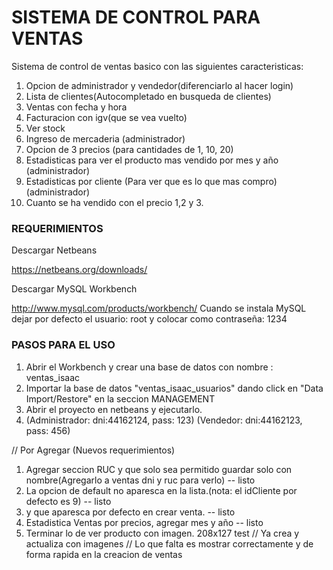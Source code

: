 ﻿# SISTEMA DE CONTROL PARA VENTAS #

Sistema de control de ventas basico con las siguientes caracteristicas:

1. Opcion de administrador y vendedor(diferenciarlo al hacer login)
2. Lista de clientes(Autocompletado en busqueda de clientes) 
3. Ventas con fecha y hora 
4. Facturacion con igv(que se vea vuelto) 
5. Ver stock 
6. Ingreso de mercaderia (administrador) 
7. Opcion de 3 precios (para cantidades de 1, 10, 20) 
8. Estadisticas para ver el producto mas vendido por mes y año (administrador) 
9. Estadisticas por cliente (Para ver que es lo que mas compro) (administrador) 
10. Cuanto se ha vendido con el precio 1,2 y 3. 

### REQUERIMIENTOS ###

Descargar Netbeans

https://netbeans.org/downloads/

Descargar MySQL Workbench

http://www.mysql.com/products/workbench/
Cuando se instala MySQL dejar por defecto el usuario: root
y colocar como contraseña: 1234

### PASOS PARA EL USO ###

1. Abrir el Workbench y crear una base de datos con nombre : ventas_isaac
2. Importar la base de datos "ventas_isaac_usuarios" dando click en "Data Import/Restore" en la seccion MANAGEMENT
3. Abrir el proyecto en netbeans y ejecutarlo.
4. (Administrador: dni:44162124, pass: 123)  (Vendedor: dni:44162123, pass: 456)

// Por Agregar (Nuevos requerimientos)

1. Agregar seccion RUC y que solo sea permitido guardar solo con nombre(Agregarlo a ventas dni y ruc para verlo) -- listo
2. La opcion de default no aparesca en la lista.(nota: el idCliente por defecto es 9) -- listo
3. y que aparesca por defecto en crear venta. -- listo
4. Estadistica Ventas por precios, agregar mes y año -- listo
5. Terminar lo de ver producto con imagen. 208x127 test
// Ya crea y actualiza con imagenes
// Lo que falta es mostrar correctamente y de forma rapida en la creacion de ventas
